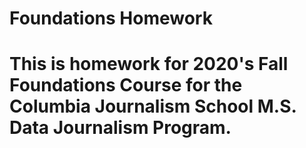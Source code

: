 # Foundations Homework
# This is homework for 2020's Fall Foundations Course for the Columbia Journalism School M.S. Data Journalism Program. 
